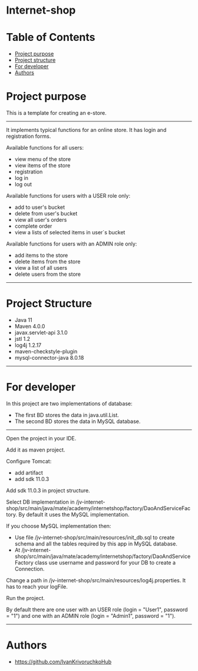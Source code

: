 # Internet-shop
# Table of Contents
* [Project purpose](#purpose)
* [Project structure](#structure)
* [For developer](#developer-start)
* [Authors](#authors)
# <a name="purpose"></a>Project purpose

This is a template for creating an e-store.
<hr>
It implements typical functions for an online store. 
It has login and registration forms.

Available functions for all users: 
* view menu of the store
* view items of the store
* registration
* log in
* log out
  
Available functions for users with a USER role only: 
* add to user's bucket
* delete from user's bucket
* view all user's orders
* complete order
* view a lists of selected items in user`s bucket

Available functions for users with an ADMIN role only:
* add items to the store
* delete items from the store
* view a list of all users
* delete users from the store

<hr>

# <a name="structure"></a>Project Structure
* Java 11
* Maven 4.0.0
* javax.servlet-api 3.1.0
* jstl 1.2
* log4j 1.2.17
* maven-checkstyle-plugin
* mysql-connector-java 8.0.18
<hr>

# <a name="developer-start"></a>For developer
In this project are two implementations of database:
* The first BD stores the data in java.util.List.
* The second BD stores the data in MySQL database.  
<hr>

Open the project in your IDE.

Add it as maven project.

Configure Tomcat:
* add artifact
* add sdk 11.0.3

Add sdk 11.0.3 in project struсture.

Select DB implementation in /jv-internet-shop/src/main/java/mate/academy/internetshop/factory/DaoAndServiceFactory.
By default it uses the MySQL implementation.

If you choose MySQL implementation then:
 * Use file /jv-internet-shop/src/main/resources/init_db.sql to create schema and all the tables required by this app in MySQL database.
 * At /jv-internet-shop/src/main/java/mate/academy/internetshop/factory/DaoAndServiceFactory class use username and password for your DB to create a Connection.

Change a path in /jv-internet-shop/src/main/resources/log4j.properties. It has to reach your logFile.

Run the project.

By default there are one user with an USER role (login = "User1", password = "1") 
and one with an ADMIN role (login = "Admin1", password = "1"). 
<hr>

# <a name="authors"></a>Authors
* https://github.com/IvanKrivoruchkoHub
